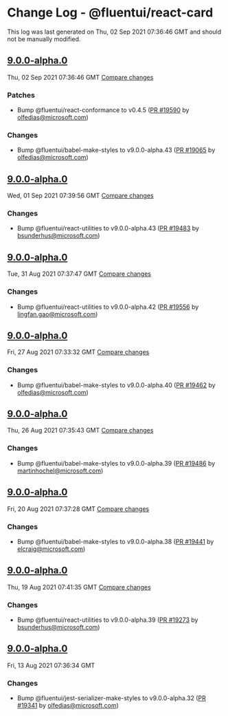 # Change Log - @fluentui/react-card

This log was last generated on Thu, 02 Sep 2021 07:36:46 GMT and should not be manually modified.

<!-- Start content -->

## [9.0.0-alpha.0](https://github.com/microsoft/fluentui/tree/@fluentui/react-card_v9.0.0-alpha.0)

Thu, 02 Sep 2021 07:36:46 GMT 
[Compare changes](https://github.com/microsoft/fluentui/compare/@fluentui/react-card_v9.0.0-alpha.0..@fluentui/react-card_v9.0.0-alpha.0)

### Patches

- Bump @fluentui/react-conformance to v0.4.5 ([PR #19590](https://github.com/microsoft/fluentui/pull/19590) by olfedias@microsoft.com)

### Changes

- Bump @fluentui/babel-make-styles to v9.0.0-alpha.43 ([PR #19065](https://github.com/microsoft/fluentui/pull/19065) by olfedias@microsoft.com)

## [9.0.0-alpha.0](https://github.com/microsoft/fluentui/tree/@fluentui/react-card_v9.0.0-alpha.0)

Wed, 01 Sep 2021 07:39:56 GMT 
[Compare changes](https://github.com/microsoft/fluentui/compare/@fluentui/react-card_v9.0.0-alpha.0..@fluentui/react-card_v9.0.0-alpha.0)

### Changes

- Bump @fluentui/react-utilities to v9.0.0-alpha.43 ([PR #19483](https://github.com/microsoft/fluentui/pull/19483) by bsunderhus@microsoft.com)

## [9.0.0-alpha.0](https://github.com/microsoft/fluentui/tree/@fluentui/react-card_v9.0.0-alpha.0)

Tue, 31 Aug 2021 07:37:47 GMT 
[Compare changes](https://github.com/microsoft/fluentui/compare/@fluentui/react-card_v9.0.0-alpha.0..@fluentui/react-card_v9.0.0-alpha.0)

### Changes

- Bump @fluentui/react-utilities to v9.0.0-alpha.42 ([PR #19556](https://github.com/microsoft/fluentui/pull/19556) by lingfan.gao@microsoft.com)

## [9.0.0-alpha.0](https://github.com/microsoft/fluentui/tree/@fluentui/react-card_v9.0.0-alpha.0)

Fri, 27 Aug 2021 07:33:32 GMT 
[Compare changes](https://github.com/microsoft/fluentui/compare/@fluentui/react-card_v9.0.0-alpha.0..@fluentui/react-card_v9.0.0-alpha.0)

### Changes

- Bump @fluentui/babel-make-styles to v9.0.0-alpha.40 ([PR #19462](https://github.com/microsoft/fluentui/pull/19462) by olfedias@microsoft.com)

## [9.0.0-alpha.0](https://github.com/microsoft/fluentui/tree/@fluentui/react-card_v9.0.0-alpha.0)

Thu, 26 Aug 2021 07:35:43 GMT 
[Compare changes](https://github.com/microsoft/fluentui/compare/@fluentui/react-card_v9.0.0-alpha.0..@fluentui/react-card_v9.0.0-alpha.0)

### Changes

- Bump @fluentui/babel-make-styles to v9.0.0-alpha.39 ([PR #19486](https://github.com/microsoft/fluentui/pull/19486) by martinhochel@microsoft.com)

## [9.0.0-alpha.0](https://github.com/microsoft/fluentui/tree/@fluentui/react-card_v9.0.0-alpha.0)

Fri, 20 Aug 2021 07:37:28 GMT 
[Compare changes](https://github.com/microsoft/fluentui/compare/@fluentui/react-card_v9.0.0-alpha.0..@fluentui/react-card_v9.0.0-alpha.0)

### Changes

- Bump @fluentui/babel-make-styles to v9.0.0-alpha.38 ([PR #19441](https://github.com/microsoft/fluentui/pull/19441) by elcraig@microsoft.com)

## [9.0.0-alpha.0](https://github.com/microsoft/fluentui/tree/@fluentui/react-card_v9.0.0-alpha.0)

Thu, 19 Aug 2021 07:41:35 GMT 
[Compare changes](https://github.com/microsoft/fluentui/compare/@fluentui/react-card_v9.0.0-alpha.0..@fluentui/react-card_v9.0.0-alpha.0)

### Changes

- Bump @fluentui/react-utilities to v9.0.0-alpha.39 ([PR #19273](https://github.com/microsoft/fluentui/pull/19273) by bsunderhus@microsoft.com)

## [9.0.0-alpha.0](https://github.com/microsoft/fluentui/tree/@fluentui/react-card_v9.0.0-alpha.0)

Fri, 13 Aug 2021 07:36:34 GMT

### Changes

- Bump @fluentui/jest-serializer-make-styles to v9.0.0-alpha.32 ([PR #19341](https://github.com/microsoft/fluentui/pull/19341) by olfedias@microsoft.com)
